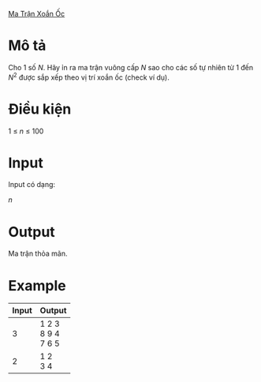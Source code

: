 [Ma Trận Xoắn Ốc](https://leetcode.com/problems/spiral-matrix-ii/)

# Mô tả
Cho 1 số $N$. Hãy ỉn ra ma trận vuông cấp $N$ sao cho các số tự nhiên từ $1$ đến $N^{2}$ được sắp xếp theo vị trí xoắn ốc (check ví dụ).

# Điều kiện
$1$ $≤$ $n$ $≤$ $100$

# Input
Input có dạng:

$n$

# Output
Ma trận thỏa mãn.

# Example
|Input|Output|
|-|-|
|3|1 2 3</br>8 9 4</br>7 6 5|
|2|1 2</br>3 4|
